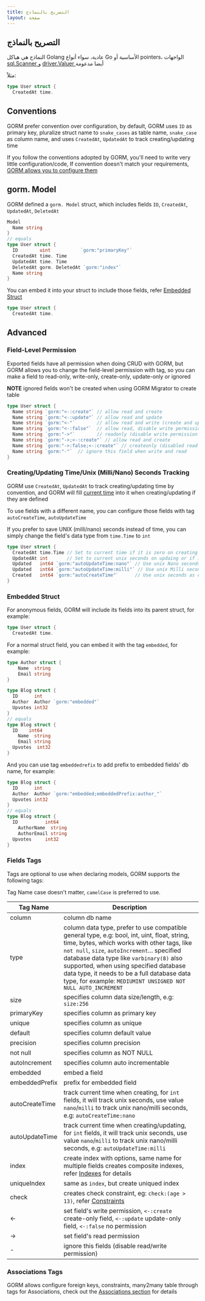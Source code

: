 ```yaml
---
title: التصريح بالنماذج
layout: صفحة
---
```


## التصريح بالنماذج

النماذج هي هياكل Golang عادية، سواء أنواع Go الأساسية أو pointers، الواجهات [ sql.Scanner ](https://pkg.go.dev/database/sql/sql#Scanner) و [ driver.Valuer ](https://pkg.go.dev/database/sql/driver#Valuer) أيضا مدعومة

مثلاً:

```go
type User struct {
  CreatedAt time.
```

## Conventions

GORM prefer convention over configuration, by default, GORM uses `ID` as primary key, pluralize struct name to `snake_cases` as table name, `snake_case` as column name, and uses `CreatedAt`, `UpdatedAt` to track creating/updating time

If you follow the conventions adopted by GORM, you'll need to write very little configuration/code, If convention doesn't match your requirements, [GORM allows you to configure them](conventions.html)

## gorm. Model

GORM defined a `gorm. Model` struct, which includes fields `ID`, `CreatedAt`, `UpdatedAt`, `DeletedAt`

```go
Model
  Name string
}
// equals
type User struct {
  ID        uint           `gorm:"primaryKey"`
  CreatedAt time. Time
  UpdatedAt time. Time
  DeletedAt gorm. DeletedAt `gorm:"index"`
  Name string
}
```

You can embed it into your struct to include those fields, refer [Embedded Struct](#embedded_struct)

```go
type User struct {
  CreatedAt time.
```

## Advanced

### Field-Level Permission

Exported fields have all permission when doing CRUD with GORM, but GORM allows you to change the field-level permission with tag, so you can make a field to read-only, write-only, create-only, update-only or ignored

**NOTE** ignored fields won't be created when using GORM Migrator to create table

```go
type User struct {
  Name string `gorm:"<-:create"` // allow read and create
  Name string `gorm:"<-:update"` // allow read and update
  Name string `gorm:"<-"`        // allow read and write (create and update)
  Name string `gorm:"<-:false"`  // allow read, disable write permission
  Name string `gorm:"->"`        // readonly (disable write permission unless it configured )
  Name string `gorm:"->;<-:create"` // allow read and create
  Name string `gorm:"->:false;<-:create"` // createonly (disabled read from db)
  Name string `gorm:"-"`  // ignore this field when write and read
}
```

### <name id="time_tracking">Creating/Updating Time/Unix (Milli/Nano) Seconds Tracking</span>

GORM use `CreatedAt`, `UpdatedAt` to track creating/updating time by convention, and GORM will fill [current time](gorm_config.html#current_time) into it when creating/updating if they are defined

To use fields with a different name, you can configure those fields with tag `autoCreateTime`, `autoUpdateTime`

If you prefer to save UNIX (milli/nano) seconds instead of time, you can simply change the field's data type from `time.Time` to `int`

```go
type User struct {
  CreatedAt time.Time // Set to current time if it is zero on creating
  UpdatedAt int       // Set to current unix seconds on updaing or if it is zero on creating
  Updated   int64 `gorm:"autoUpdateTime:nano"` // Use unix Nano seconds as updating time
  Updated   int64 `gorm:"autoUpdateTime:milli"` // Use unix Milli seconds as updating time
  Created   int64 `gorm:"autoCreateTime"`      // Use unix seconds as creating time
}
```

### <span id="embedded_struct">Embedded Struct</span>

For anonymous fields, GORM will include its fields into its parent struct, for example:

```go
type User struct {
  CreatedAt time.
```

For a normal struct field, you can embed it with the tag `embedded`, for example:

```go
type Author struct {
    Name  string
    Email string
}

type Blog struct {
  ID      int
  Author  Author `gorm:"embedded"`
  Upvotes int32
}
// equals
type Blog struct {
  ID    int64
    Name  string
    Email string
  Upvotes  int32
}
```

And you can use tag `embeddedrefix` to add prefix to embedded fields' db name, for example:

```go
type Blog struct {
  ID      int
  Author  Author `gorm:"embedded;embeddedPrefix:author_"`
  Upvotes int32
}
// equals
type Blog struct {
  ID          int64
    AuthorName  string
    AuthorEmail string
  Upvotes     int32
}
```


### <span id="tags">Fields Tags</span>

Tags are optional to use when declaring models, GORM supports the following tags:

Tag Name case doesn't matter, `camelCase` is preferred to use.

| Tag Name       | Description                                                                                                                                                                                                                                                                                                                                                                                       |
| -------------- | ------------------------------------------------------------------------------------------------------------------------------------------------------------------------------------------------------------------------------------------------------------------------------------------------------------------------------------------------------------------------------------------------- |
| column         | column db name                                                                                                                                                                                                                                                                                                                                                                                    |
| type           | column data type, prefer to use compatible general type, e.g: bool, int, uint, float, string, time, bytes, which works with other tags, like `not null`, `size`, `autoIncrement`... specified database data type like `varbinary(8)` also supported, when using specified database data type, it needs to be a full database data type, for example: `MEDIUMINT UNSIGNED NOT NULL AUTO_INCREMENT` |
| size           | specifies column data size/length, e.g: `size:256`                                                                                                                                                                                                                                                                                                                                                |
| primaryKey     | specifies column as primary key                                                                                                                                                                                                                                                                                                                                                                   |
| unique         | specifies column as unique                                                                                                                                                                                                                                                                                                                                                                        |
| default        | specifies column default value                                                                                                                                                                                                                                                                                                                                                                    |
| precision      | specifies column precision                                                                                                                                                                                                                                                                                                                                                                        |
| not null       | specifies column as NOT NULL                                                                                                                                                                                                                                                                                                                                                                      |
| autoIncrement  | specifies column auto incrementable                                                                                                                                                                                                                                                                                                                                                               |
| embedded       | embed a field                                                                                                                                                                                                                                                                                                                                                                                     |
| embeddedPrefix | prefix for embedded field                                                                                                                                                                                                                                                                                                                                                                         |
| autoCreateTime | track current time when creating, for `int` fields, it will track unix seconds, use value `nano`/`milli` to track unix nano/milli seconds, e.g: `autoCreateTime:nano`                                                                                                                                                                                                                             |
| autoUpdateTime | track current time when creating/updating, for `int` fields, it will track unix seconds, use value `nano`/`milli` to track unix nano/milli seconds, e.g: `autoUpdateTime:milli`                                                                                                                                                                                                                   |
| index          | create index with options, same name for multiple fields creates composite indexes, refer [Indexes](indexes.html) for details                                                                                                                                                                                                                                                                     |
| uniqueIndex    | same as `index`, but create uniqued index                                                                                                                                                                                                                                                                                                                                                         |
| check          | creates check constraint, eg: `check:(age > 13)`, refer [Constraints](constraints.html)                                                                                                                                                                                                                                                                                                        |
| <-             | set field's write permission, `<-:create` create-only field, `<-:update` update-only field, `<-:false` no permission                                                                                                                                                                                                                                                                     |
| ->             | set field's read permission                                                                                                                                                                                                                                                                                                                                                                       |
| -              | ignore this fields (disable read/write permission)                                                                                                                                                                                                                                                                                                                                                |

### Associations Tags

GORM allows configure foreign keys, constraints, many2many table through tags for Associations, check out the [Associations section](associations.html#tags) for details
